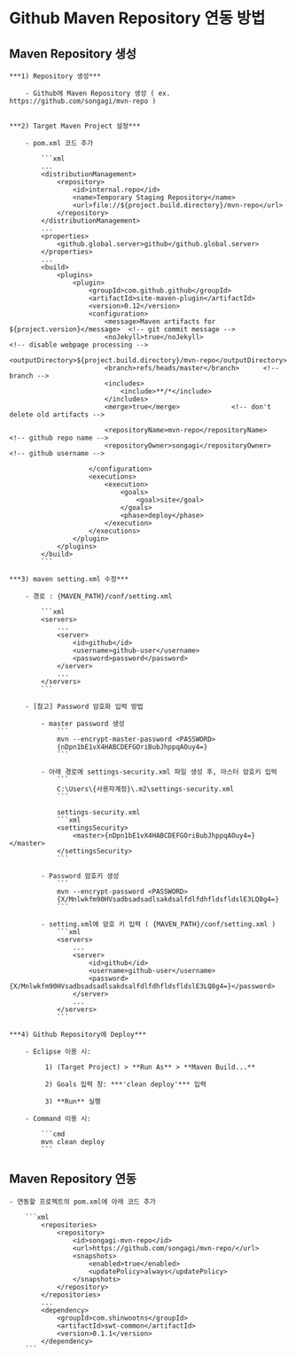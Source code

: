 # Github Maven Repository 연동 방법


## Maven Repository 생성

	***1) Repository 생성***

		- Github에 Maven Repository 생성 ( ex. https://github.com/songagi/mvn-repo )


	***2) Target Maven Project 설정***

		- pom.xml 코드 추가
	
			```xml
			...
			<distributionManagement>
				<repository>
					<id>internal.repo</id>
					<name>Temporary Staging Repository</name>
					<url>file://${project.build.directory}/mvn-repo</url>
				</repository>
			</distributionManagement>
			...
			<properties>
				<github.global.server>github</github.global.server>
			</properties>
			...
			<build>
				<plugins>
					<plugin>
						<groupId>com.github.github</groupId>
						<artifactId>site-maven-plugin</artifactId>
						<version>0.12</version>
						<configuration>
							<message>Maven artifacts for ${project.version}</message>  <!-- git commit message -->
							<noJekyll>true</noJekyll>                                  <!-- disable webpage processing -->
							<outputDirectory>${project.build.directory}/mvn-repo</outputDirectory>
							<branch>refs/heads/master</branch>		<!-- branch -->
							<includes>
								<include>**/*</include>
							</includes>
							<merge>true</merge>				<!-- don't delete old artifacts -->
							
							<repositoryName>mvn-repo</repositoryName>	<!-- github repo name -->
							<repositoryOwner>songagi</repositoryOwner>	<!-- github username -->
							
						</configuration>
						<executions>
							<execution>
								<goals>
									<goal>site</goal>
								</goals>
								<phase>deploy</phase>
							</execution>
						</executions>
					</plugin>
				</plugins>
			</build>
			```

	***3) maven setting.xml 수정***

		- 경로 : {MAVEN_PATH}/conf/setting.xml

			```xml
			<servers>
	   			...
				<server>
					<id>github</id>
					<username>github-user</username>
					<password>password</password>
				</server>
				...
			</servers>
			```

		- [참고] Password 암호화 입력 방법

			- master password 생성
				```
				mvn --encrypt-master-password <PASSWORD>
				{nDpn1bE1vX4HABCDEFGOriBubJhppqAOuy4=}
				```
	
			- 아래 경로에 settings-security.xml 파일 생성 후, 마스터 암호키 입력
				```
				C:\Users\{사용자계정}\.m2\settings-security.xml
				```
	
				settings-security.xml
				```xml
				<settingsSecurity>  
					<master>{nDpn1bE1vX4HABCDEFGOriBubJhppqAOuy4=}</master>  
				</settingsSecurity> 
				```
	
			- Password 암호키 생성
				```
				mvn --encrypt-password <PASSWORD>
				{X/Mnlwkfm90HVsadbsadsadlsakdsalfdlfdhfldsfldslE3LQ8g4=}
				```
	
			- setting.xml에 암호 키 입력 ( {MAVEN_PATH}/conf/setting.xml )
				```xml
				<servers>
			   		...
					<server>
						<id>github</id>
						<username>github-user</username>
						<password>{X/Mnlwkfm90HVsadbsadsadlsakdsalfdlfdhfldsfldslE3LQ8g4=}</password>
					</server>
					...
				</servers>
				```

	***4) Github Repository에 Deploy***

		- Eclipse 이용 시:

		     1) (Target Project) > **Run As** > **Maven Build...**
		
		     2) Goals 입력 창: ***'clean deploy'*** 입력
		
		     3) **Run** 실행
 
		- Command 이용 시:

			```cmd
			mvn clean deploy
			```


## Maven Repository 연동

	- 연동할 프로젝트의 pom.xml에 아래 코드 추가

		```xml
			<repositories>
				<repository>
					<id>songagi-mvn-repo</id>
					<url>https://github.com/songagi/mvn-repo/</url>
					<snapshots>
						<enabled>true</enabled>
						<updatePolicy>always</updatePolicy>
					</snapshots>
				</repository>
			</repositories>
			...
			<dependency>
				<groupId>com.shinwootns</groupId>
				<artifactId>swt-common</artifactId>
				<version>0.1.1</version>
			</dependency>
		```

